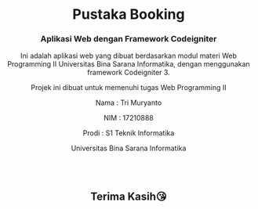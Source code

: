 <h1 align="center">Pustaka Booking</h1>
<h3 align="center">Aplikasi Web dengan Framework Codeigniter</h3>


<p align='center'>Ini adalah aplikasi web yang dibuat berdasarkan modul materi Web Programming II Universitas Bina Sarana Informatika, dengan menggunakan framework Codeigniter 3.</p>

<p align='center'>Projek ini dibuat untuk memenuhi tugas Web Programming II</p>
<p align='center'>Nama : Tri Muryanto</p>
<p align='center'>NIM : 17210888</p>
<p align='center'>Prodi : S1 Teknik Informatika</p>
<p align='center'>Universitas Bina Sarana Informatika</p>
<br>
<br>
<h2 align='center'>Terima Kasih😘</h2>
